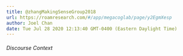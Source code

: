 ```yaml
---
title: @zhangMakingSenseGroup2018
url: https://roamresearch.com/#/app/megacoglab/page/y2EgmXesp
author: Joel Chan
date: Tue Jul 28 2020 12:13:40 GMT-0400 (Eastern Daylight Time)
---
```




###### Discourse Context



